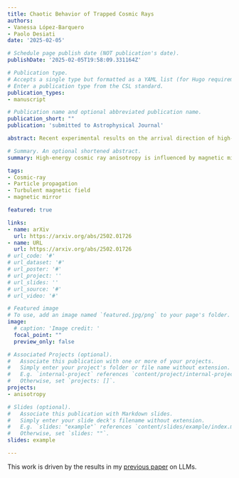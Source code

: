 ```yaml
---
title: Chaotic Behavior of Trapped Cosmic Rays
authors:
- Vanessa López-Barquero
- Paolo Desiati
date: '2025-02-05'

# Schedule page publish date (NOT publication's date).
publishDate: '2025-02-05T19:58:09.331164Z'

# Publication type.
# Accepts a single type but formatted as a YAML list (for Hugo requirements).
# Enter a publication type from the CSL standard.
publication_types:
- manuscript

# Publication name and optional abbreviated publication name.
publication_short: ""
publication: 'submitted to Astrophysical Journal'

abstract: Recent experimental results on the arrival direction of high-energy cosmic rays have motivated studies to understand their propagating environment. The observed anisotropy is shaped by interstellar and local magnetic fields. In coherent magnetic structures, such as the heliosphere, or due to magnetohydrodynamic turbulence, magnetic mirroring can temporarily trap particles, leading to chaotic behavior. In this work, we develop a new method to characterize cosmic rays' chaotic behavior in magnetic systems using finite-time Lyapunov exponents. This quantity determines the degree of chaos and adapts to transitory behavior. We study particle trajectories in an axial-symmetric magnetic bottle to highlight mirroring effects. By introducing time-dependent magnetic perturbations, we study how temporal variations affect chaotic behavior. We tailor our model to the heliosphere; however, it can represent diverse magnetic configurations exhibiting mirroring phenomena. Our results have three key implications. (1)Theoretical. We find a correlation between the finite-time Lyapunov exponent and the particle escape time from the system, which follows a power law that persists even under additional perturbations. This power law may reveal intrinsic system characteristics, offering insight into propagation dynamics beyond simple diffusion. (2)Simulation. Chaotic effects play a role in cosmic ray simulations and can influence the resulting anisotropy maps. (3)Observational. Arrival maps display areas where the chaotic properties vary significantly; these changes can be the basis fortime variability in the anisotropy maps. This work lays the framework for studying the effects of magnetic mirroring of cosmic rays within the heliosphere and the role of temporal variability in the observed anisotropy.

# Summary. An optional shortened abstract.
summary: High-energy cosmic ray anisotropy is influenced by magnetic mirroring. Using finite-time Lyapunov exponents, we analyze chaos, escape times, and anisotropy variability.

tags:
- Cosmic-ray
- Particle propagation
- Turbulent magnetic field
- magnetic mirror

featured: true

links:
- name: arXiv
  url: https://arxiv.org/abs/2502.01726
- name: URL
  url: https://arxiv.org/abs/2502.01726
# url_code: '#'
# url_dataset: '#'
# url_poster: '#'
# url_project: ''
# url_slides: ''
# url_source: '#'
# url_video: '#'

# Featured image
# To use, add an image named `featured.jpg/png` to your page's folder. 
image:
  # caption: 'Image credit: '
  focal_point: ""
  preview_only: false

# Associated Projects (optional).
#   Associate this publication with one or more of your projects.
#   Simply enter your project's folder or file name without extension.
#   E.g. `internal-project` references `content/project/internal-project/index.md`.
#   Otherwise, set `projects: []`.
projects:
- anisotropy

# Slides (optional).
#   Associate this publication with Markdown slides.
#   Simply enter your slide deck's filename without extension.
#   E.g. `slides: "example"` references `content/slides/example/index.md`.
#   Otherwise, set `slides: ""`.
slides: example

---
```


This work is driven by the results in my [previous paper](/publication/conference-paper/) on LLMs.
